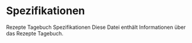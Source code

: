 # Spezifikationen
Rezepte Tagebuch Spezifikationen
Diese Datei enthält Informationen über das Rezepte Tagebuch.
